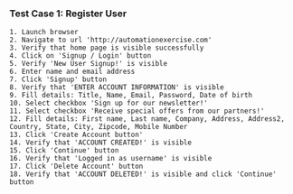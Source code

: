 
### Test Case 1: Register User ###

    1. Launch browser
    2. Navigate to url 'http://automationexercise.com'
    3. Verify that home page is visible successfully
    4. Click on 'Signup / Login' button
    5. Verify 'New User Signup!' is visible
    6. Enter name and email address
    7. Click 'Signup' button
    8. Verify that 'ENTER ACCOUNT INFORMATION' is visible
    9. Fill details: Title, Name, Email, Password, Date of birth
    10. Select checkbox 'Sign up for our newsletter!'
    11. Select checkbox 'Receive special offers from our partners!'
    12. Fill details: First name, Last name, Company, Address, Address2, Country, State, City, Zipcode, Mobile Number
    13. Click 'Create Account button'
    14. Verify that 'ACCOUNT CREATED!' is visible
    15. Click 'Continue' button
    16. Verify that 'Logged in as username' is visible
    17. Click 'Delete Account' button
    18. Verify that 'ACCOUNT DELETED!' is visible and click 'Continue' button

